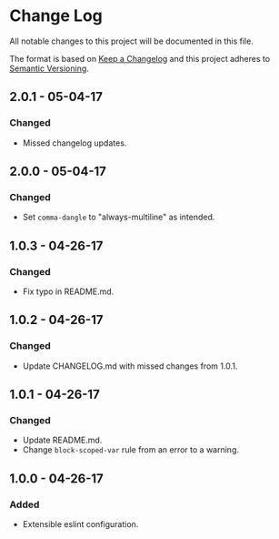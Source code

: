 # Change Log
All notable changes to this project will be documented in this file.

The format is based on [Keep a Changelog](http://keepachangelog.com/)
and this project adheres to [Semantic Versioning](http://semver.org/).

## 2.0.1 - 05-04-17
### Changed
 - Missed changelog updates.

## 2.0.0 - 05-04-17
### Changed
 - Set `comma-dangle` to "always-multiline" as intended.

## 1.0.3 - 04-26-17
### Changed
 - Fix typo in README.md.

## 1.0.2 - 04-26-17
### Changed
 - Update CHANGELOG.md with missed changes from 1.0.1.

## 1.0.1 - 04-26-17
### Changed
 - Update README.md.
 - Change `block-scoped-var` rule from an error to a warning.

## 1.0.0 - 04-26-17
### Added
 - Extensible eslint configuration.
